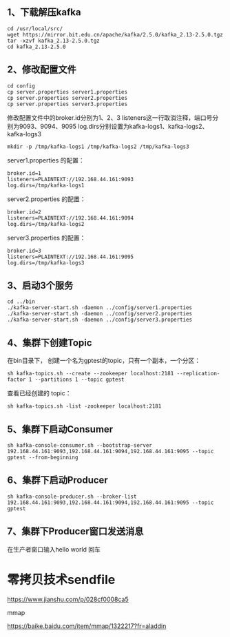 ## 1、下载解压kafka

```shell
cd /usr/local/src/
wget https://mirror.bit.edu.cn/apache/kafka/2.5.0/kafka_2.13-2.5.0.tgz
tar -xzvf kafka_2.13-2.5.0.tgz
cd kafka_2.13-2.5.0
```

## 2、修改配置文件

```shell
cd config
cp server.properties server1.properties 
cp server.properties server2.properties 
cp server.properties server3.properties 
```

修改配置文件中的broker.id分别为1、2、3
listeners这一行取消注释，端口号分别为9093、9094、9095
log.dirs分别设置为kafka-logs1、kafka-logs2、kafka-logs3

```shell
mkdir -p /tmp/kafka-logs1 /tmp/kafka-logs2 /tmp/kafka-logs3
```

server1.properties 的配置：

```shell
broker.id=1
listeners=PLAINTEXT://192.168.44.161:9093
log.dirs=/tmp/kafka-logs1
```

server2.properties 的配置：

```shell
broker.id=2
listeners=PLAINTEXT://192.168.44.161:9094
log.dirs=/tmp/kafka-logs2
```

server3.properties 的配置：

```shell
broker.id=3
listeners=PLAINTEXT://192.168.44.161:9095
log.dirs=/tmp/kafka-logs3
```

## 3、启动3个服务

```shell
cd ../bin
./kafka-server-start.sh -daemon ../config/server1.properties
./kafka-server-start.sh -daemon ../config/server2.properties
./kafka-server-start.sh -daemon ../config/server3.properties
```

## 4、集群下创建Topic

在bin目录下，
创建一个名为gptest的topic，只有一个副本，一个分区：

```shell
sh kafka-topics.sh --create --zookeeper localhost:2181 --replication-factor 1 --partitions 1 --topic gptest
```

查看已经创建的 topic：

```shell
sh kafka-topics.sh -list -zookeeper localhost:2181
```

## 5、集群下启动Consumer

```shell
sh kafka-console-consumer.sh --bootstrap-server 192.168.44.161:9093,192.168.44.161:9094,192.168.44.161:9095 --topic gptest --from-beginning
```

## 6、集群下启动Producer

```shell
sh kafka-console-producer.sh --broker-list 192.168.44.161:9093,192.168.44.161:9094,192.168.44.161:9095 --topic gptest
```

## 7、集群下Producer窗口发送消息

在生产者窗口输入hello world 回车





# 零拷贝技术sendfile

https://www.jianshu.com/p/028cf0008ca5



mmap

https://baike.baidu.com/item/mmap/1322217?fr=aladdin